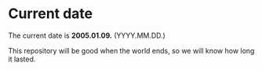 # Current date

The current date is **2005.01.09.** (YYYY.MM.DD.)

This repository will be good when the world ends, so we will know how long it lasted.